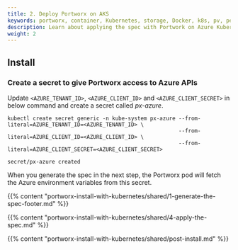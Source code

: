 ```yaml
---
title: 2. Deploy Portworx on AKS
keywords: portworx, container, Kubernetes, storage, Docker, k8s, pv, persistent disk, aks, Azure
description: Learn about applying the spec with Portwork on Azure Kubernetes Service.
weight: 2
---
```


## Install

### Create a secret to give Portworx access to Azure APIs

Update `<AZURE_TENANT_ID>`, `<AZURE_CLIENT_ID>` and `<AZURE_CLIENT_SECRET>` in below command and create a secret called _px-azure_.

```text
kubectl create secret generic -n kube-system px-azure --from-literal=AZURE_TENANT_ID=<AZURE_TENANT_ID> \
                                                      --from-literal=AZURE_CLIENT_ID=<AZURE_CLIENT_ID> \
                                                      --from-literal=AZURE_CLIENT_SECRET=<AZURE_CLIENT_SECRET>
```
```output
secret/px-azure created
```

When you generate the spec in the next step, the Portworx pod will fetch the Azure environment variables from this secret.

{{% content "portworx-install-with-kubernetes/shared/1-generate-the-spec-footer.md" %}}

{{% content "portworx-install-with-kubernetes/shared/4-apply-the-spec.md" %}}

{{% content "portworx-install-with-kubernetes/shared/post-install.md" %}}
